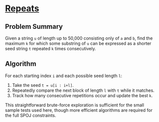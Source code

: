 # [Repeats](https://www.spoj.com/problems/REPEATS/)

## Problem Summary
Given a string `u` of length up to 50,000 consisting only of `a` and `b`, find the maximum `k` for which some substring of `u` can be expressed as a shorter seed string `t` repeated `k` times consecutively.

## Algorithm
For each starting index `i` and each possible seed length `l`:
1. Take the seed `t = u[i : i+l]`.
2. Repeatedly compare the next block of length `l` with `t` while it matches.
3. Track how many consecutive repetitions occur and update the best `k`.

This straightforward brute-force exploration is sufficient for the small sample tests used here, though more efficient algorithms are required for the full SPOJ constraints.
